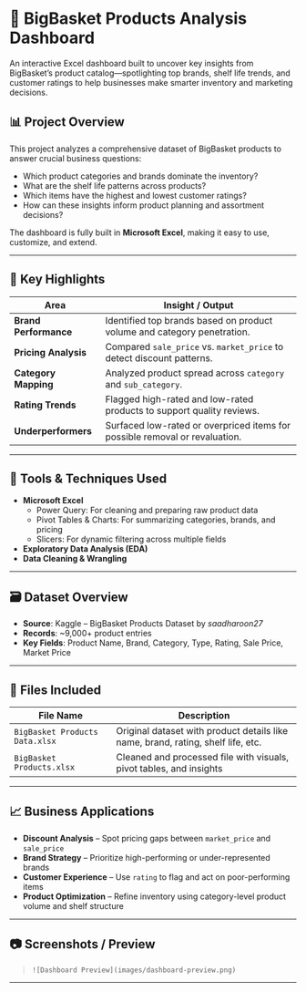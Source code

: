 # 🛒 BigBasket Products Analysis Dashboard

An interactive Excel dashboard built to uncover key insights from BigBasket’s product catalog—spotlighting top brands, shelf life trends, and customer ratings to help businesses make smarter inventory and marketing decisions.



## 📊 Project Overview

This project analyzes a comprehensive dataset of BigBasket products to answer crucial business questions:

- Which product categories and brands dominate the inventory?
- What are the shelf life patterns across products?
- Which items have the highest and lowest customer ratings?
- How can these insights inform product planning and assortment decisions?

The dashboard is fully built in **Microsoft Excel**, making it easy to use, customize, and extend.

---

## 📌 Key Highlights

| Area                     | Insight / Output                                                                 |
|--------------------------|----------------------------------------------------------------------------------|
| **Brand Performance** | Identified top brands based on product volume and category penetration.          |
| **Pricing Analysis**  | Compared `sale_price` vs. `market_price` to detect discount patterns.            |
| **Category Mapping**  | Analyzed product spread across `category` and `sub_category`.                   |
| **Rating Trends**     | Flagged high-rated and low-rated products to support quality reviews.            |
| **Underperformers**   | Surfaced low-rated or overpriced items for possible removal or revaluation.      |

---

## 🔧 Tools & Techniques Used

- **Microsoft Excel**
  - Power Query: For cleaning and preparing raw product data  
  - Pivot Tables & Charts: For summarizing categories, brands, and pricing  
  - Slicers: For dynamic filtering across multiple fields   
- **Exploratory Data Analysis (EDA)**
- **Data Cleaning & Wrangling**

---

## 🗃️ Dataset Overview

- **Source**: Kaggle – BigBasket Products Dataset by *saadharoon27*
- **Records**: ~9,000+ product entries
- **Key Fields**: Product Name, Brand, Category, Type, Rating, Sale Price, Market Price
---

## 📁 Files Included

| File Name                    | Description                                                      |
|-----------------------------|------------------------------------------------------------------|
| `BigBasket Products Data.xlsx`   | Original dataset with product details like name, brand, rating, shelf life, etc. |
| `BigBasket Products.xlsx`  | Cleaned and processed file with visuals, pivot tables, and insights |

---

## 📈 Business Applications

- **Discount Analysis** – Spot pricing gaps between `market_price` and `sale_price`  
- **Brand Strategy** – Prioritize high-performing or under-represented brands  
- **Customer Experience** – Use `rating` to flag and act on poor-performing items  
- **Product Optimization** – Refine inventory using category-level product volume and shelf structure  

---

## 📷 Screenshots / Preview
 
> `![Dashboard Preview](images/dashboard-preview.png)`

---
